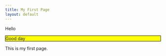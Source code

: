 ```yaml
---
title: My First Page
layout: default
---
```


Hello

<div style="border: 1px solid black; background-color: yellow">Good day</div>

This is my first page.
